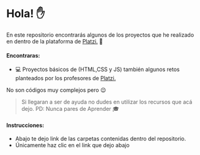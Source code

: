 # Hola! :raised_hand:

En este repositorio encontrarás algunos de los proyectos que he realizado en dentro de la plataforma de [Platzi.](https://platzi.com/) :green_heart:

#### Encontraras:

- :computer: Proyectos básicos de (HTML,CSS y JS) también algunos retos planteados por los profesores de [Platzi.](https://platzi.com/)

No son códigos muy complejos pero :wink:

> Si llegaran a ser de ayuda no dudes en utilizar los recursos que acá dejo.
> PD: Nunca pares de Aprender :mortar_board:

#### Instrucciones:

- Abajo te dejo link de las carpetas contenidas dentro del repositorio.
- Únicamente haz clic en el link que dejo abajo
